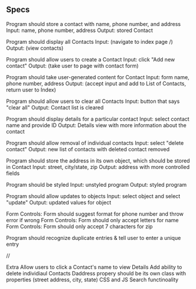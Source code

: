 ## Specs
Program should store a contact with name, phone number, and address
Input: name, phone number, address
Output: stored Contact

Program should display all Contacts
Input: (navigate to index page /)
Output: (view contacts)

Program should allow users to create a Contact
Input: click "Add new contact"
Output: (take user to page with contact form)

Program should take user-generated content for Contact
Input: form name, phone number, address
Output: (accept input and add to List of Contacts, return user to Index)

Program should allow users to clear all Contacts
Input: button that says "clear all"
Output: Contact list is cleared

Program should display details for a particular contact
Input: select contact name and provide ID
Output: Details view with more information about the contact

Program should allow removal of individual contacts
Input: select "delete contact"
Output: new list of contacts with deleted contact removed

Program should store the address in its own object, which should be stored in Contact
Input: street, city/state, zip
Output: address with more controlled fields

Program should be styled
Input: unstyled program
Output: styled program

Program should allow updates to objects
Input: select object and select "update"
Output: updated values for object

Form Controls: Form should suggest format for phone number and throw error if wrong
Form Controls: Form should only accept letters for name
Form Controls: Form should only accept 7 characters for zip

Program should recognize duplicate entries & tell user to enter a unique entry

//


Extra
Allow users to click a Contact's name to view Details
Add ability to delete individiaul Contacts
Daddress propery should be its own class with properties (street address, city, state)
CSS and JS
Search functinoality
